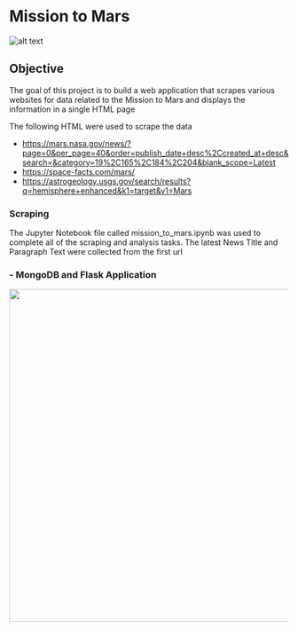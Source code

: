 # Mission to Mars
![alt text](https://github.com/Claude-Hanfou/Web-Scraping-Project/blob/main/Image/mars%20image.jpg "Mars")

## Objective
The goal of this project is to build a web application that scrapes various websites for data related to the Mission to Mars and displays the information in a single HTML page

The following HTML were used to scrape the data 

* https://mars.nasa.gov/news/?page=0&per_page=40&order=publish_date+desc%2Ccreated_at+desc&search=&category=19%2C165%2C184%2C204&blank_scope=Latest
* https://space-facts.com/mars/
* https://astrogeology.usgs.gov/search/results?q=hemisphere+enhanced&k1=target&v1=Mars

### Scraping

The Jupyter Notebook file called mission_to_mars.ipynb was used to complete all of the scraping and analysis tasks. The latest News Title and Paragraph Text were collected from the first url

### - MongoDB and Flask Application
<img src="https://github.com/Claude-Hanfou/Web-Scraping-Project/blob/main/Image/Mission%20to%20Mars%20-%20Google%20Chrome%202021-01-31%2021-34-15_Trim.gif" width="600" height="600" />  
